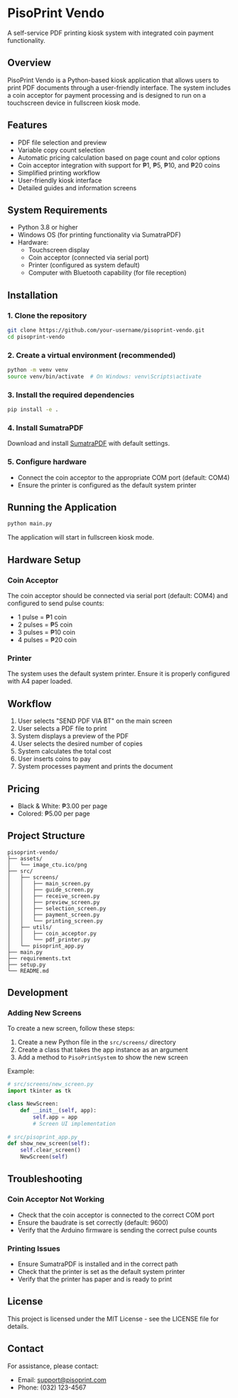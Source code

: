# PisoPrint Vendo

A self-service PDF printing kiosk system with integrated coin payment functionality.

## Overview

PisoPrint Vendo is a Python-based kiosk application that allows users to print PDF documents through a user-friendly interface. The system includes a coin acceptor for payment processing and is designed to run on a touchscreen device in fullscreen kiosk mode.

## Features

- PDF file selection and preview
- Variable copy count selection
- Automatic pricing calculation based on page count and color options
- Coin acceptor integration with support for ₱1, ₱5, ₱10, and ₱20 coins
- Simplified printing workflow
- User-friendly kiosk interface
- Detailed guides and information screens

## System Requirements

- Python 3.8 or higher
- Windows OS (for printing functionality via SumatraPDF)
- Hardware:
  - Touchscreen display
  - Coin acceptor (connected via serial port)
  - Printer (configured as system default)
  - Computer with Bluetooth capability (for file reception)

## Installation

### 1. Clone the repository

```bash
git clone https://github.com/your-username/pisoprint-vendo.git
cd pisoprint-vendo
```

### 2. Create a virtual environment (recommended)

```bash
python -m venv venv
source venv/bin/activate  # On Windows: venv\Scripts\activate
```

### 3. Install the required dependencies

```bash
pip install -e .
```

### 4. Install SumatraPDF

Download and install [SumatraPDF](https://www.sumatrapdfreader.org/download-free-pdf-viewer) with default settings.

### 5. Configure hardware

- Connect the coin acceptor to the appropriate COM port (default: COM4)
- Ensure the printer is configured as the default system printer

## Running the Application

```bash
python main.py
```

The application will start in fullscreen kiosk mode.

## Hardware Setup

### Coin Acceptor

The coin acceptor should be connected via serial port (default: COM4) and configured to send pulse counts:
- 1 pulse = ₱1 coin
- 2 pulses = ₱5 coin
- 3 pulses = ₱10 coin
- 4 pulses = ₱20 coin

### Printer

The system uses the default system printer. Ensure it is properly configured with A4 paper loaded.

## Workflow

1. User selects "SEND PDF VIA BT" on the main screen
2. User selects a PDF file to print
3. System displays a preview of the PDF
4. User selects the desired number of copies
5. System calculates the total cost
6. User inserts coins to pay
7. System processes payment and prints the document

## Pricing

- Black & White: ₱3.00 per page
- Colored: ₱5.00 per page

## Project Structure

```
pisoprint-vendo/
├── assets/
│   └── image_ctu.ico/png
├── src/
│   ├── screens/
│   │   ├── main_screen.py
│   │   ├── guide_screen.py
│   │   ├── receive_screen.py
│   │   ├── preview_screen.py
│   │   ├── selection_screen.py
│   │   ├── payment_screen.py
│   │   └── printing_screen.py
│   ├── utils/
│   │   ├── coin_acceptor.py
│   │   └── pdf_printer.py
│   └── pisoprint_app.py
├── main.py
├── requirements.txt
├── setup.py
└── README.md
```

## Development

### Adding New Screens

To create a new screen, follow these steps:

1. Create a new Python file in the `src/screens/` directory
2. Create a class that takes the app instance as an argument
3. Add a method to `PisoPrintSystem` to show the new screen

Example:

```python
# src/screens/new_screen.py
import tkinter as tk

class NewScreen:
    def __init__(self, app):
        self.app = app
        # Screen UI implementation
        
# src/pisoprint_app.py
def show_new_screen(self):
    self.clear_screen()
    NewScreen(self)
```

## Troubleshooting

### Coin Acceptor Not Working

- Check that the coin acceptor is connected to the correct COM port
- Ensure the baudrate is set correctly (default: 9600)
- Verify that the Arduino firmware is sending the correct pulse counts

### Printing Issues

- Ensure SumatraPDF is installed and in the correct path
- Check that the printer is set as the default system printer
- Verify that the printer has paper and is ready to print

## License

This project is licensed under the MIT License - see the LICENSE file for details.

## Contact

For assistance, please contact:
- Email: support@pisoprint.com
- Phone: (032) 123-4567